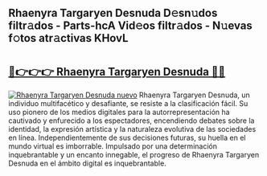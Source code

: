 ## Rhaenyra Targaryen Desnuda D𝚎sn𝚞dos filtr𝚊dos - Parts-hcA Vid𝚎os filtr𝚊dos - N𝚞evas f𝚘tos atr𝚊ctivas KHovL

# <h2><a href="http://mbbu5m.tromn.icu/?c=Rhaenyra+Targaryen+Desnuda">🔗👉👉👉 Rhaenyra Targaryen Desnuda 🔗🔗</a></h2>

[![Rhaenyra Targaryen Desnuda nuevo](https://i.imgur.com/pEAQMta.gif)](http://mbbu5m.tromn.icu/?c=Rhaenyra+Targaryen+Desnuda)
Rhaenyra Targaryen Desnuda, un individuo multifacético y desafiante, se resiste a la clasificación fácil. Su uso pionero de los medios digitales para la autorrepresentación ha cautivado y enfurecido a los espectadores, encendiendo debates sobre la identidad, la expresión artística y la naturaleza evolutiva de las sociedades en línea. Independientemente de sus decisiones futuras, su huella en el mundo virtual es imborrable. Impulsado por una determinación inquebrantable y un encanto innegable, el progreso de Rhaenyra Targaryen Desnuda en el ámbito digital es inquebrantable.
